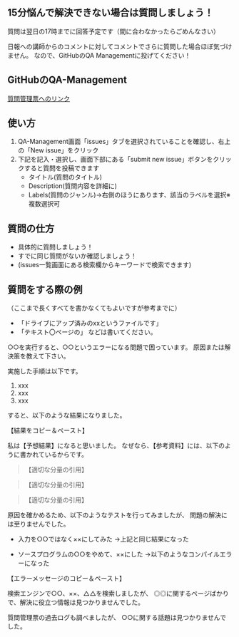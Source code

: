 ## 15分悩んで解決できない場合は質問しましょう！

質問は翌日の17時までに回答予定です（間に合わなかったらごめんなさい）

日報への講師からのコメントに対してコメントでさらに質問した場合ほぼ気づけません。
なので、GitHubのQA Managementに投げてください！

## GitHubのQA-Management

[質問管理票へのリンク](https://github.com/la-java-silicon-2021/QA-Management/issues?q=is%3Aissue)

## 使い方

1. QA-Management画面「issues」タブを選択されていることを確認し、右上の「New issue」をクリック
2. 下記を記入・選択し、画面下部にある「submit new issue」ボタンをクリックすると質問を投稿できます
    * タイトル(質問のタイトル)
    * Description(質問内容を詳細に)
    * Labels(質問のジャンル)→右側のほうにあります、該当のラベルを選択※複数選択可


## 質問の仕方
* 具体的に質問しましょう！
* すでに同じ質問がないか確認しましょう！
* (issues一覧画面にある検索欄からキーワードで検索できます)



## 質問をする際の例
（ここまで長くすべてを書かなくてもよいですが参考までに）
* 「ドライブにアップ済みのxxというファイルです」
* 「テキスト〇ページの」
などは書いてください。


○○を実行すると、○○というエラーになる問題で困っています。
原因または解決策を教えて下さい。

実施した手順は以下です。
1. xxx
2. xxx
3. xxx

すると、以下のような結果になりました。

【結果をコピー＆ペースト】

私は【予想結果】になると思いました。
なぜなら、【参考資料】には、以下のように書かれているからです。

> 【適切な分量の引用】

> 【適切な分量の引用】

> 【適切な分量の引用】

原因を確かめるため、以下のようなテストを行ってみましたが、
問題の解決には至りませんでした。

* 入力を○○ではなく××にしてみた
    →上記と同じ結果になった

* ソースプログラムの○○をやめて、××にした
    →以下のようなコンパイルエラーになった

【エラーメッセージのコピー＆ペースト】


検索エンジンで○○、××、△△を検索しましたが、
◎◎に関するページばかりで、解決に役立つ情報は見つかりませんでした。

質問管理票の過去ログも調べましたが、
○○に関する話題は見つかりませんでした。
